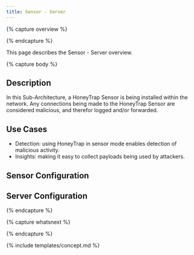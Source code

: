 ```yaml
---
title: Sensor - Server
---
```


{% capture overview %}

{% endcapture %}

This page describes the Sensor - Server overview.

{% capture body %}

## Description

In this Sub-Architecture, a HoneyTrap Sensor is being installed within the network. Any connections being made to the HoneyTrap Sensor are considered malicious, and therefor logged and/or forwarded.

## Use Cases

* Detection: using HoneyTrap in sensor mode enables detection of malicious activity.
* Insights: making it easy to collect payloads being used by attackers.

## Sensor Configuration



## Server Configuration



{% endcapture %}


{% capture whatsnext %}

{% endcapture %}

{% include templates/concept.md %}

